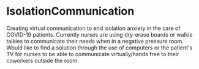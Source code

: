 # IsolationCommunication
Creating virtual communication to end isolation anxiety in the care of COVID-19 patients. Currently nurses are using dry-erase boards or walkie talkies to communicate their needs when in a negative pressure room. Would like to find a solution through the use of computers or the patient's TV for nurses to be able to communicate virtually/hands free to their coworkers outside the room.
